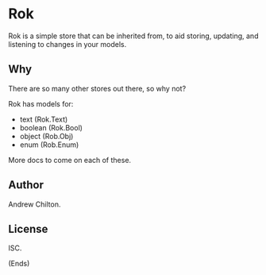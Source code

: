 # Rok #

Rok is a simple store that can be inherited from, to aid storing, updating, and listening to changes in your models.

## Why ##

There are so many other stores out there, so why not?

Rok has models for:

* text (Rok.Text)
* boolean (Rok.Bool)
* object (Rob.Obj)
* enum (Rob.Enum)

More docs to come on each of these.

## Author ##

Andrew Chilton.

## License ##

ISC.

(Ends)

